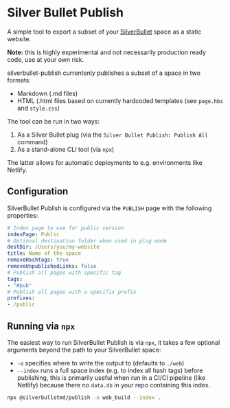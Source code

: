 # Silver Bullet Publish
A simple tool to export a subset of your [SilverBullet](https://silverbullet.md) space as a static website.

**Note:** this is highly experimental and not necessarily production ready code, use at your own risk.

silverbullet-publish currentenly publishes a subset of a space in two formats:

* Markdown (.md files)
* HTML (.html files based on currently hardcoded templates (see `page.hbs` and `style.css`)

The tool can be run in two ways:

1. As a Silver Bullet plug (via the `Silver Bullet Publish: Publish All` command)
2. As a stand-alone CLI tool (via `npx`)

The latter allows for automatic deployments to e.g. environments like Netlify.

## Configuration
SilverBullet Publish is configured via the `PUBLISH` page with the following properties:

  ```yaml
  # Index page to use for public version
  indexPage: Public
  # Optional destination folder when used in plug mode
  destDir: /Users/you/my-website
  title: Name of the space
  removeHashtags: true
  removeUnpublishedLinks: false
  # Publish all pages with specific tag
  tags:
  - "#pub"
  # Publish all pages with a specifix prefix
  prefixes:
  - /public
  ```

## Running via `npx`
The easiest way to run SilverBullet Publish is via `npx`, it takes a few optional arguments beyond the path to your SilverBullet space:

* `-o` specifies where to write the output to (defaults to `./web`)
* `--index` runs a full space index (e.g. to index all hash tags) before publishing, this is primarily useful when run in a CI/CI pipeline (like Netlify) because there no `data.db` in your repo containing this index.

```bash
npx @silverbulletmd/publish -o web_build --index .
```